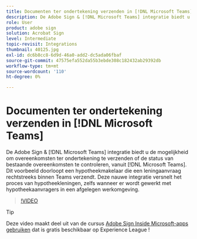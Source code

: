 ```yaml
---
title: Documenten ter ondertekening verzenden in [!DNL Microsoft Teams]
description: De Adobe Sign & [!DNL Microsoft Teams] integratie biedt u de mogelijkheid om overeenkomsten ter ondertekening te verzenden of de status van bestaande overeenkomsten te controleren, vanuit [!DNL Microsoft Teams]
role: User
product: adobe sign
solution: Acrobat Sign
level: Intermediate
topic-revisit: Integrations
thumbnail: 40125.jpg
exl-id: dc6b8cc8-6d9d-46a0-add2-dc5ada06fbaf
source-git-commit: 47575efa552da55b3ebde308c182432ab29392db
workflow-type: tm+mt
source-wordcount: '110'
ht-degree: 0%

---
```


# Documenten ter ondertekening verzenden in [!DNL Microsoft Teams]

De Adobe Sign &amp; [!DNL Microsoft Teams] integratie biedt u de mogelijkheid om overeenkomsten ter ondertekening te verzenden of de status van bestaande overeenkomsten te controleren, vanuit [!DNL Microsoft Teams]. Dit voorbeeld doorloopt een hypotheekmakelaar die een leningaanvraag rechtstreeks binnen Teams verzendt. Deze nauwe integratie versnelt het proces van hypotheekleningen, zelfs wanneer er wordt gewerkt met hypotheekaanvragers in een afgelegen werkomgeving.

>[!VIDEO](https://video.tv.adobe.com/v/40125?hidetitle=true)

>[!TIP]
>
>Deze video maakt deel uit van de cursus [Adobe Sign Inside Microsoft-apps gebruiken](https://experienceleague.adobe.com/?recommended=Sign-U-1-2020.2) dat is gratis beschikbaar op Experience League !
